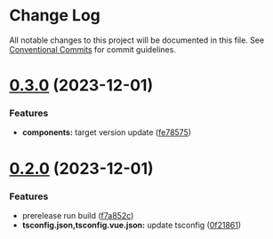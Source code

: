 # Change Log

All notable changes to this project will be documented in this file.
See [Conventional Commits](https://conventionalcommits.org) for commit guidelines.

# [0.3.0](https://github.com/bobbykim89/manguito-component-library/compare/@bobbykim/mcl-select@0.2.0...@bobbykim/mcl-select@0.3.0) (2023-12-01)


### Features

* **components:** target version update ([fe78575](https://github.com/bobbykim89/manguito-component-library/commit/fe78575f5e82bb854333672c3853956e9e930044))





# [0.2.0](https://github.com/bobbykim89/manguito-component-library/compare/@bobbykim/mcl-select@0.1.5...@bobbykim/mcl-select@0.2.0) (2023-12-01)


### Features

* prerelease run build ([f7a852c](https://github.com/bobbykim89/manguito-component-library/commit/f7a852c9bf12b77481bf5d2f1602e50367d834f8))
* **tsconfig.json,tsconfig.vue.json:** update tsconfig ([0f21861](https://github.com/bobbykim89/manguito-component-library/commit/0f2186167342314f5d218e789a68c03cf6faa8ff))
